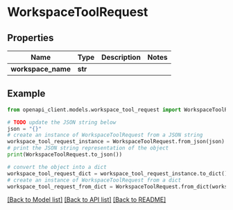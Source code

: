 # WorkspaceToolRequest


## Properties

Name | Type | Description | Notes
------------ | ------------- | ------------- | -------------
**workspace_name** | **str** |  | 

## Example

```python
from openapi_client.models.workspace_tool_request import WorkspaceToolRequest

# TODO update the JSON string below
json = "{}"
# create an instance of WorkspaceToolRequest from a JSON string
workspace_tool_request_instance = WorkspaceToolRequest.from_json(json)
# print the JSON string representation of the object
print(WorkspaceToolRequest.to_json())

# convert the object into a dict
workspace_tool_request_dict = workspace_tool_request_instance.to_dict()
# create an instance of WorkspaceToolRequest from a dict
workspace_tool_request_from_dict = WorkspaceToolRequest.from_dict(workspace_tool_request_dict)
```
[[Back to Model list]](../README.md#documentation-for-models) [[Back to API list]](../README.md#documentation-for-api-endpoints) [[Back to README]](../README.md)


